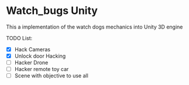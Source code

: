 # Watch_bugs Unity

This a implementation of the watch dogs mechanics into Unity 3D engine

TODO List:

- [x] Hack Cameras
- [x] Unlock door Hacking
- [ ] Hacker Drone
- [ ] Hacker remote toy car
- [ ] Scene with objective to use all
